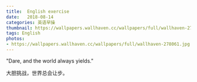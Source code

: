 ```yaml
---
title:  English exercise
date:   2018-08-14
categories: 英语早操
thumbnail: https://wallpapers.wallhaven.cc/wallpapers/full/wallhaven-278061.jpg
tags: English
photos:
- https://wallpapers.wallhaven.cc/wallpapers/full/wallhaven-278061.jpg
---
```


"Dare, and the world always yields."
<p>大胆挑战，世界总会让步。</p>
